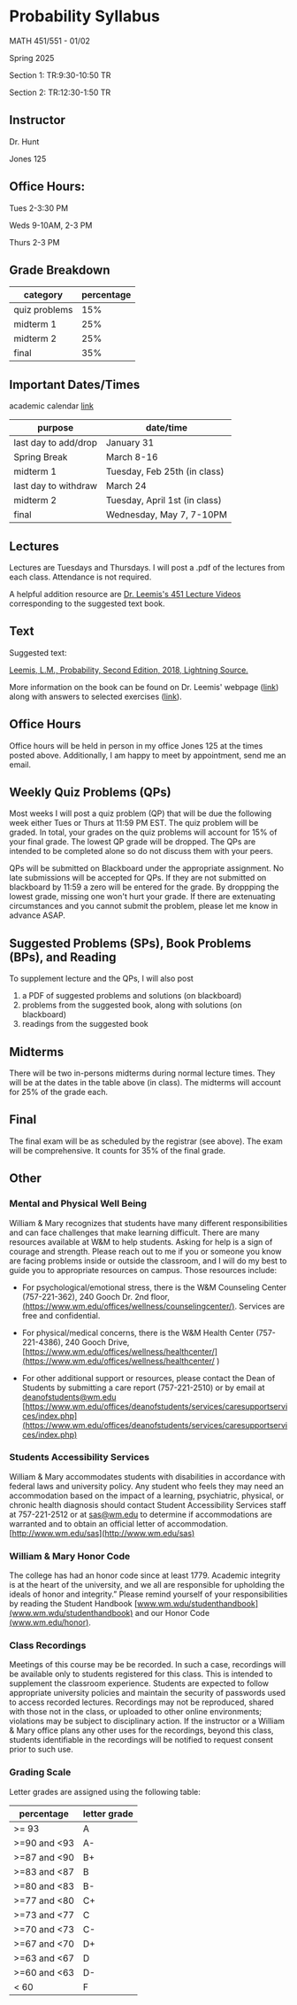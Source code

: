 # Probability Syllabus
MATH 451/551 - 01/02

Spring 2025

Section 1: TR:9:30-10:50 TR

Section 2: TR:12:30-1:50 TR

## Instructor
Dr. Hunt

Jones 125

## Office Hours:

Tues 2-3:30 PM 

Weds 9-10AM, 2-3 PM

Thurs 2-3 PM

## Grade Breakdown

| category | percentage|
| - | - |
| quiz problems | 15% |
| midterm 1 | 25% |
| midterm 2 | 25% |
| final | 35% |

## Important Dates/Times

academic calendar [link](https://www.wm.edu/offices/registrar/calendarsandexams/ugcalendars/#spring) 


| purpose | date/time |
| - | - |
| last day to add/drop | January 31 |
| Spring Break | March 8-16 |
| midterm 1 | Tuesday, Feb 25th (in class)  |
| last day to withdraw | March 24 |
| midterm 2 | Tuesday, April 1st (in class) |
| final | Wednesday, May 7, 7-10PM |


## Lectures

Lectures are Tuesdays and Thursdays. I will post a .pdf of the lectures from each class. Attendance is not required. 

A helpful addition resource are [Dr. Leemis's 451 Lecture Videos](http://www.math.wm.edu/~leemis/videos/probability/) corresponding to the suggested text book.

## Text

Suggested text: 

[Leemis, L.M., Probability, Second Edition, 2018, Lightning Source.](https://www.amazon.com/Probability-Lawrence-M-Leemis/dp/0982917473)

More information on the book can be found on Dr. Leemis' webpage ([link](https://www.math.wm.edu/~leemis/)) along with answers to selected exercises ([link](https://www.math.wm.edu/~leemis/ptext.sol2.pdf)).

## Office Hours

Office hours will be held in person in my office Jones 125 at the times posted above. Additionally, I am happy to meet by appointment, send me an email.

## Weekly Quiz Problems (QPs)

Most weeks I will post a quiz problem (QP) that will be due the following week either Tues or Thurs at 11:59 PM EST. The quiz problem will be graded. In total, your grades on the quiz problems will account for 15% of your final grade. The lowest QP grade will be dropped. The QPs are intended to be completed alone so do not discuss them with your peers. 

QPs will be submitted on Blackboard under the appropriate assignment. No late submissions will be accepted for QPs. If they are not submitted on blackboard by 11:59 a zero will be entered for the grade. By droppping the lowest grade, missing one won't hurt your grade. If there are extenuating circumstances and you cannot submit the problem, please let me know in advance ASAP. 

## Suggested Problems (SPs), Book Problems (BPs), and Reading

To supplement lecture and the QPs, I will also post

1. a PDF of suggested problems and solutions (on blackboard)
2. problems from the suggested book, along with solutions (on blackboard)
3. readings from the suggested book 

## Midterms

There will be two in-persons midterms during normal lecture times. They will be at the dates in the table above (in class). The midterms will account for 25% of the grade each. 

## Final

The final exam will be as scheduled by the registrar (see above). The exam will be comprehensive. It counts for 35% of the final grade. 

## Other

### Mental and Physical Well Being

William & Mary recognizes that students have many different responsibilities and can face challenges that make learning difficult.  There are many resources available at W&M to help students. Asking for help is a sign of courage and strength.  Please reach out to me if you or someone you know are facing problems inside or outside the classroom, and I will do my best to guide you to appropriate resources on campus.   Those resources include: 

- For psychological/emotional stress, there is the W&M Counseling Center (757-221-362), 240 Gooch Dr. 2nd floor, [(https://www.wm.edu/offices/wellness/counselingcenter/)](https://www.wm.edu/offices/wellness/counselingcenter/). Services are free and confidential.  

- For physical/medical concerns, there is the W&M Health Center (757-221-4386), 240 Gooch Drive, [https://www.wm.edu/offices/wellness/healthcenter/](https://www.wm.edu/offices/wellness/healthcenter/  )

- For other additional support or resources, please contact the Dean of Students by submitting a care report (757-221-2510) or by email at deanofstudents@wm.edu [https://www.wm.edu/offices/deanofstudents/services/caresupportservices/index.php](https://www.wm.edu/offices/deanofstudents/services/caresupportservices/index.php)

### Students Accessibility Services

William &amp; Mary accommodates students with disabilities in accordance with federal laws
and university policy. Any student who feels they may need an accommodation based
on the impact of a learning, psychiatric, physical, or chronic health diagnosis should
contact Student Accessibility Services staff at 757-221-2512 or at sas@wm.edu to
determine if accommodations are warranted and to obtain an official letter of
accommodation. [http://www.wm.edu/sas](http://www.wm.edu/sas)


### William &amp; Mary Honor Code

The college has had an honor code since at least 1779. Academic integrity is at
the heart of the university, and we all are responsible for upholding the ideals of honor
and integrity.” Please remind yourself of your responsibilities by reading the Student
Handbook [www.wm.wdu/studenthandbook](www.wm.wdu/studenthandbook) and our Honor Code
[(www.wm.edu/honor)](www.wm.edu/honor).

### Class Recordings

Meetings of this course may be be recorded. In such a case, recordings will be available only to students registered for this class. This is intended to supplement the classroom experience. Students are expected to follow appropriate university policies and maintain the security of passwords used to access recorded lectures. Recordings may not be reproduced, shared with those not in the class, or uploaded to other online environments; violations may be subject to disciplinary action. If the instructor or a William &amp; Mary office plans any other uses for the recordings, beyond this class, students identifiable in the recordings will be notified to request consent prior to such use.

### Grading Scale
Letter grades are assigned using the following table:

percentage | letter grade |
--- | --- |
\>= 93| A|
\>=90 and \<93| A-|
\>=87 and \<90| B+|
\>=83 and \<87| B|
\>=80 and \<83| B-|
\>=77 and \<80| C+|
\>=73 and \<77| C|
\>=70 and \<73| C-|
\>=67 and \<70| D+|
\>=63 and \<67| D|
\>=60 and \<63| D-|
\< 60| F
